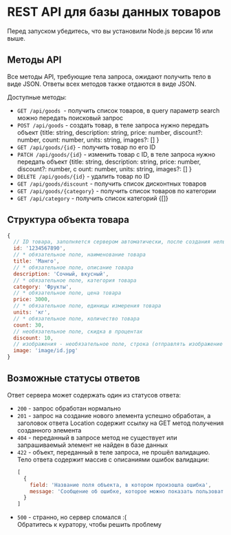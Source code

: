 # REST API для базы данных товаров

Перед запуском убедитесь, что вы установили Node.js версии 16 или выше.

## Методы API

Все методы API, требующие тела запроса, ожидают получить тело в виде JSON. Ответы всех методов также отдаются в виде JSON.

Доступные методы:
* `GET /api/goods `- получить список товаров, в query параметр search можно передать поисковый запрос
* `POST /api/goods` - создать товар, в теле запроса нужно передать объект {title: string, description: string, price: number, discount?: number, count: number, units: string, images?: [] }
* `GET /api/goods/{id}` - получить товар по его ID
* `PATCH /api/goods/{id}` - изменить товар с ID, в теле запроса нужно передать объект {title: string, description: string, price: number, discount?: number, c ount: number, units: string, images?: [] }
* `DELETE /api/goods/{id}` - удалить товар по ID
* `GET /api/goods/discount` - получить список дисконтных товаров
* `GET /api/goods/{category}` - получить список товаров по категории
* `GET /api/category` - получить список категорий {[]}

## Структура объекта товара

```javascript
{
  // ID товара, заполняется сервером автоматически, после создания нельзя изменить
  id: '1234567890',
  // * обязательное поле, наименование товара
  title: 'Манго',
  // * обязательное поле, описание товара
  description: 'Сочный, вкусный',
  // * обязательное поле, категория товара
  category: 'Фрукты',
  // * обязательное поле, цена товара
  price: 3000,
  // * обязательное поле, единицы измерения товара
  units: 'кг',
  // * обязательное поле, количество товара
  count: 30,
  // необязательное поле, скидка в процентах
  discount: 10,
  // изображения - необязательное поле, строка (отправлять изображение необходимо в формате base64)
  image: 'image/id.jpg'
}
```

## Возможные статусы ответов

Ответ сервера может содержать один из статусов ответа:
* `200` - запрос обработан нормально
* `201` - запрос на создание нового элемента успешно обработан, а заголовок ответа Location содержит ссылку на GET метод получения созданного элемента
* `404` - переданный в запросе метод не существует или запрашиваемый элемент не найден в базе данных
* `422` - объект, переданный в теле запроса, не прошёл валидацию. Тело ответа содержит массив с описаниями ошибок валидации:
  ```javascript
  [
    {
      field: 'Название поля объекта, в котором произошла ошибка',
      message: 'Сообщение об ошибке, которое можно показать пользователю'
    }
  ]
  ```
* `500` - странно, но сервер сломался :(<br>Обратитесь к куратору, чтобы решить проблему
